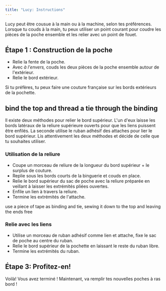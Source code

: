 ```yaml
---
title: "Lucy: Instructions"
---
```


<Note>

Lucy peut être cousue à la main ou à la machine, selon tes préférences. Lorsque tu couds à la main, tu peux utiliser un point courant pour coudre les pièces de la poche ensemble et les relier avec un point de fouet. 

</Note>

## Étape 1 : Construction de la poche

- Relie la fente de la poche.
- Avec _à l'envers,_ couds les deux pièces de la poche ensemble autour de l'extérieur.
- Relie le bord extérieur.

<Note>

Si tu préfères, tu peux faire une couture française sur les bords extérieurs de la pochette.

</Note>

## bind the top and thread a tie through the binding

Il existe deux méthodes pour relier le bord supérieur. L'un d'eux laisse les bords latéraux de la reliure supérieure ouverts pour que les liens puissent être enfilés. La seconde utilise le ruban adhésif des attaches pour lier le bord supérieur. Lis attentivement les deux méthodes et décide de celle que tu souhaites utiliser.

### Utilisation de la reliure

- Coupe un morceau de reliure de la longueur du bord supérieur + le surplus de couture.
- Replie sous les bords courts de la binguerie et couds en place.
- Relie le bord supérieur du sac de poche avec la reliure préparée en veillant à laisser les extrémités pliées ouvertes.
- Enfile un lien à travers la reliure.
- Termine les extrémités de l'attache.

<Tip>

use a piece of tape as binding and tie, sewing it down to the top and leaving the ends free

</Tip>

### Relie avec les liens

- Utilise un morceau de ruban adhésif comme lien et attache, fixe le sac de poche au centre du ruban.
- Relie le bord supérieur de la pochette en laissant le reste du ruban libre.
- Termine les extrémités du ruban.

## Étape 3: Profitez-en!

Voilà! Vous avez terminé ! Maintenant, va remplir tes nouvelles poches à ras bord !
